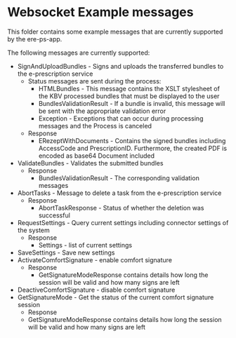 # Websocket Example messages

This folder contains some example messages that are currently supported by the ere-ps-app.


The following messages are currently supported:

 * SignAndUploadBundles - Signs and uploads the transferred bundles to the e-prescription service
   * Status messages are sent during the process:
     * HTMLBundles - This message contains the XSLT stylesheet of the KBV processed bundles that must be displayed to the user
     * BundlesValidationResult - If a bundle is invalid, this message will be sent with the appropriate validation error
     * Exception - Exceptions that can occur during processing
 messages and the Process is canceled
   * Response
     * ERezeptWithDocuments - Contains the signed bundles including AccessCode and PrescriptionID. Furthermore, the created PDF is encoded as base64 Document included
 * ValidateBundles - Validates the submitted bundles
   * Response
     * BundlesValidationResult - The corresponding validation messages
 * AbortTasks - Message to delete a task from the e-prescription service
   * Response
     * AbortTaskResponse - Status of whether the deletion was successful
 * RequestSettings - Query current settings including connector settings of the system
   * Response
     * Settings - list of current settings
 * SaveSettings - Save new settings
 * ActivateComfortSignature - enable comfort signature
   * Response
     * GetSignatureModeResponse contains details how long the session will be valid and how many signs are left
 * DeactiveComfortSignature - disable comfort signature
 * GetSignatureMode - Get the status of the current comfort signature session
   * Response
    * GetSignatureModeResponse contains details how long the session will be valid and how many signs are left